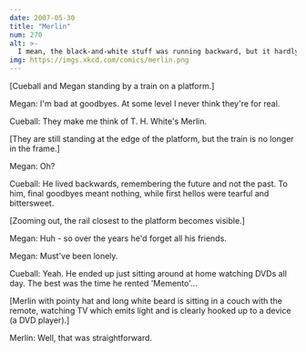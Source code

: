 ```yaml
---
date: 2007-05-30
title: "Merlin"
num: 270
alt: >-
  I mean, the black-and-white stuff was running backward, but it hardly mattered to the story.
img: https://imgs.xkcd.com/comics/merlin.png
---
```

[Cueball and Megan standing by a train on a platform.]

Megan: I'm bad at goodbyes. At some level I never think they're for real.

Cueball: They make me think of T. H. White's Merlin.

[They are still standing at the edge of the platform, but the train is no longer in the frame.]

Megan: Oh?

Cueball: He lived backwards, remembering the future and not the past. To him, final goodbyes meant nothing, while first hellos were tearful and bittersweet.

[Zooming out, the rail closest to the platform becomes visible.]

Megan: Huh - so over the years he'd forget all his friends.

Megan: Must've been lonely.

Cueball: Yeah. He ended up just sitting around at home watching DVDs all day. The best was the time he rented 'Memento'...

[Merlin with pointy hat and long white beard is sitting in a couch with the remote, watching TV which emits light and is clearly hooked up to a device (a DVD player).]

Merlin: Well, that was straightforward.